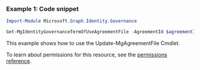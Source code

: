 ### Example 1: Code snippet

```powershellImport-Module Microsoft.Graph.Identity.Governance

Get-MgIdentityGovernanceTermOfUseAgreementFile -AgreementId $agreementId
```
This example shows how to use the Update-MgAgreementFile Cmdlet.
To learn about permissions for this resource, see the [permissions reference](/graph/permissions-reference).

